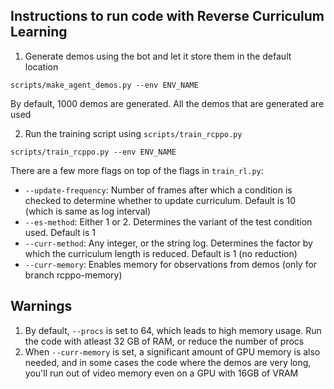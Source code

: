 ## Instructions to run code with Reverse Curriculum Learning
1. Generate demos using the bot and let it store them in the default location
```
scripts/make_agent_demos.py --env ENV_NAME
```
By default, 1000  demos are generated. All the demos that are generated are used

2. Run the training script using `scripts/train_rcppo.py`
```
scripts/train_rcppo.py --env ENV_NAME
```
There are a few more flags on top of the flags in `train_rl.py`: 
* `--update-frequency`: Number of frames after which a condition is checked to determine whether to update curriculum. Default is 10 (which is same as log interval)
* `--es-method`: Either 1 or 2. Determines the variant of the test condition used. Default is 1
* `--curr-method`: Any integer, or the string log. Determines the factor by which the curriculum length is reduced. Default is 1 (no reduction)
* `--curr-memory`: Enables memory for observations from demos (only for branch rcppo-memory)

## Warnings
1. By default, `--procs` is set to 64, which leads to high memory usage. Run the code with atleast 32 GB of RAM, or reduce the number of procs
2. When `--curr-memory` is set, a significant amount of GPU memory is also needed, and in some cases the code where the demos are very long, you'll run out of video memory even on a GPU with 16GB of VRAM